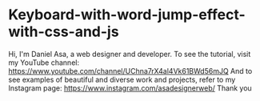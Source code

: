 # Keyboard-with-word-jump-effect-with-css-and-js
Hi, I'm Daniel Asa, a web designer and developer. To see the tutorial, visit my YouTube channel: https://www.youtube.com/channel/UChna7rX4al4Vk61BWd56mJQ   And to see examples of beautiful and diverse work and projects, refer to my Instagram page: https://www.instagram.com/asadesignerweb/   Thank you
